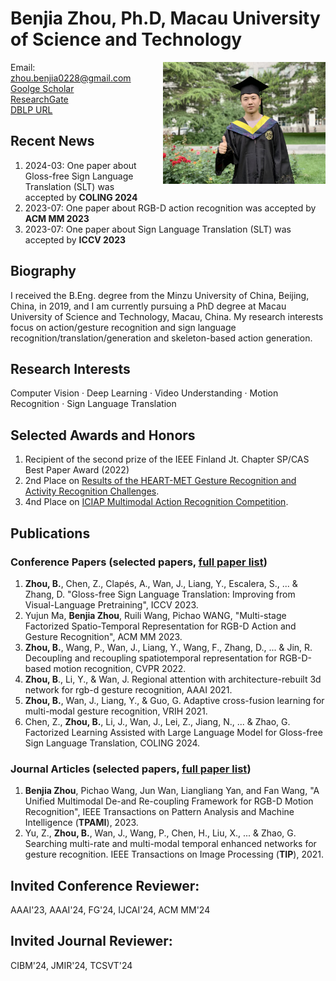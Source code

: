 # Benjia Zhou, Ph.D, Macau University of Science and Technology
<img style="float: right; padding-left:15px; width:260px" src="./images/生活照.jpg" >

Email: zhou.benjia0228@gmail.com   
[Goolge Scholar](https://scholar.google.com/citations?user=yAEKSn0AAAAJ&hl=zh-CN&oi=ao)   
[ResearchGate](https://www.researchgate.net/profile/Benjia-Zhou)    
[DBLP URL](https://dblp.org/pid/263/7275)

## Recent News
1. 2024-03: One paper about Gloss-free Sign Language Translation (SLT) was accepted by **COLING 2024**
2. 2023-07: One paper about RGB-D action recognition was accepted by **ACM MM 2023**
3. 2023-07: One paper about Sign Language Translation (SLT) was accepted by **ICCV 2023**

## Biography
I received the B.Eng. degree from the Minzu University of China, Beijing, China, in 2019, and I am currently pursuing a PhD degree at Macau University of Science and Technology, Macau, China.
My research interests focus on action/gesture recognition and sign language recognition/translation/generation and skeleton-based action generation.

## Research Interests
Computer Vision · Deep Learning · Video Understanding · Motion Recognition · Sign Language Translation

## Selected Awards and Honors
1. Recipient of the second prize of the IEEE Finland Jt. Chapter SP/CAS Best Paper Award (2022)
2. 2nd Place on [Results of the HEART-MET Gesture Recognition and Activity Recognition Challenges](https://metricsproject.eu/news/heart-met-challenges-results-1/).
3. 4nd Place on [ICIAP Multimodal Action Recognition Competition](https://iplab.dmi.unict.it/MECCANO/challenge.html).

## Publications

### Conference Papers (selected papers, [full paper list](https://scholar.google.com/citations?user=yAEKSn0AAAAJ&hl=zh-CN&oi=ao))

1. **Zhou, B.**, Chen, Z., Clapés, A., Wan, J., Liang, Y., Escalera, S., ... & Zhang, D. "Gloss-free Sign Language Translation: Improving from Visual-Language Pretraining", ICCV 2023.
2. Yujun Ma, **Benjia Zhou**, Ruili Wang, Pichao WANG, "Multi-stage Factorized Spatio-Temporal Representation for RGB-D Action and Gesture Recognition", ACM MM 2023.
3. **Zhou, B.**, Wang, P., Wan, J., Liang, Y., Wang, F., Zhang, D., ... & Jin, R. Decoupling and recoupling spatiotemporal representation for RGB-D-based motion recognition, CVPR 2022.
4. **Zhou, B**., Li, Y., & Wan, J. Regional attention with architecture-rebuilt 3d network for rgb-d gesture recognition, AAAI 2021.
5. **Zhou, B.**, Wan, J., Liang, Y., & Guo, G. Adaptive cross-fusion learning for multi-modal gesture recognition, VRIH 2021.
6. Chen, Z., **Zhou, B.**, Li, J., Wan, J., Lei, Z., Jiang, N., ... \& Zhao, G. Factorized Learning Assisted with Large Language Model for Gloss-free Sign Language Translation, COLING 2024.

### Journal Articles (selected papers, [full paper list](https://scholar.google.com/citations?user=yAEKSn0AAAAJ&hl=zh-CN&oi=ao))
1. **Benjia Zhou**, Pichao Wang, Jun Wan, Liangliang Yan, and Fan Wang, "A Unified Multimodal De-and Re-coupling Framework for RGB-D Motion Recognition", IEEE Transactions on Pattern Analysis and Machine Intelligence (**TPAMI**), 2023.
2. Yu, Z., **Zhou, B.**, Wan, J., Wang, P., Chen, H., Liu, X., ... & Zhao, G. Searching multi-rate and multi-modal temporal enhanced networks for gesture recognition. IEEE Transactions on Image Processing (**TIP**), 2021.

## Invited Conference Reviewer:
 AAAI'23, AAAI'24, FG'24, IJCAI'24, ACM MM'24
## Invited Journal Reviewer:
CIBM'24, JMIR'24, TCSVT'24
